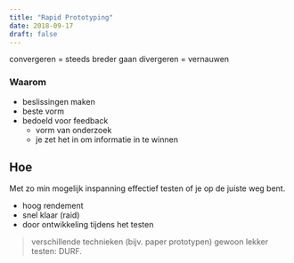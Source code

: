 ```yaml
---
title: "Rapid Prototyping"
date: 2018-09-17
draft: false
---
```

convergeren = steeds breder gaan
divergeren = vernauwen

### Waarom
- beslissingen maken
- beste vorm
- bedoeld voor feedback
	- vorm van onderzoek
	- je zet het in om informatie in te winnen
 
## Hoe
Met zo min mogelijk inspanning effectief testen of je op de juiste weg bent.

- hoog rendement
- snel klaar (raid)
- door ontwikkeling tijdens het testen
 
> verschillende technieken (bijv. paper prototypen)
> gewoon lekker testen: DURF. 